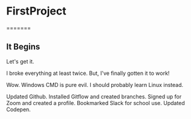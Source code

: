 
# FirstProject
=======
## It Begins

Let's get it.

I broke everything at least twice. But, I've finally gotten it to work!

Wow. Windows CMD is pure evil. I should probably learn Linux instead.

Updated Github.
Installed Gitflow and created branches.
Signed up for Zoom and created a profile.
Bookmarked Slack for school use.
Updated Codepen.